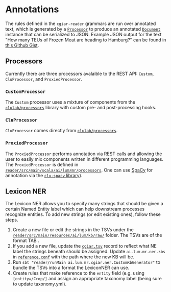 # Annotations

The rules defined in the `cgiar-reader` grammars are run over annotated text, which is generated by a [`Processor`](https://github.com/clulab/processors/blob/master/main/src/main/scala/org/clulab/processors/Processor.scala) to produce an annotated [`Document`](https://github.com/clulab/processors/blob/master/main/src/main/scala/org/clulab/processors/Document.scala) instance that can be serialized to JSON. Example JSON output for the text "How many TEUs of Frozen Meat are heading to Hamburg?" can be found in [this Github Gist](https://gist.github.com/zwellington/21688441b3d8a62f8e2f2051e1792a63).

## Processors

Currently there are three processors avalaible to the REST API: `Custom`, `CluProcessor`, and `ProxiedProcessor`. 

### `CustomProcessor`
The `Custom` processor uses a mixture of components from the [`clulab/processors`](https://github.com/lum-ai/cgiar-reader/blob/master/reader/src/main/scala/ai/lum/mr/cgiar/processors/CustomProcessor.scala) library with custom pre- and post-processing hooks.  

### `CluProcessor` 
`CluProcessor` comes directly from [`clulab/processors`](https://github.com/clulab/processors/blob/master/main/src/main/resources/cluprocessor.conf). 

### `ProxiedProcessor`

The `ProxiedProcessor` performs annotation via REST calls and allowing the user to easily mix components written in different programming languages.  The `ProxiedProcessor` is defined in [`reader/src/main/scala/ai/lum/mr/processors`](https://github.com/lum-ai/cgiar-reader/blob/master/reader/src/main/scala/ai/lum/mr/processors/ProxiedProcessor.scala). One can use [SpaCy](https://spacy.io/) for annotation via the [`clu-spacy` library](https://github.com/clu-ling/clu-spacy)).

## Lexicon NER

The Lexicon NER allows you to specify many strings that should be given a certain Named Entity label which can help downstream processes recognize entities. To add new strings (or edit existing ones), follow these steps.

1. Create a new file or edit the strings in the TSVs under the [`reader/src/main/resources/ai/lum/kb/raw/`](https://github.com/lum-ai/cgiar-reader/blob/master/reader/src/main/resources/ai/lum/kb/raw) folder. The TSVs are of the format <string to match> TAB <grounded entity>. 
2. If you add a new file, update the [`cgiar.tsv`](https://github.com/lum-ai/cgiar-reader/blob/lexiconNer/reader/src/main/resources/ai/lum/kb/cgiar.tsv) record to reflect what NE label the strings beneath should be assigned. Update `ai.lum.mr.ner.kbs` in [`reference.conf`](https://github.com/lum-ai/cgiar-reader/blob/lexiconNer/reader/src/main/resources/reference.conf) with the path where the new KB will be.  
3. Run `sbt "reader/runMain ai.lum.mr.cgiar.ner.CustomKbGenerator"` to bundle the TSVs into a format the LexiconNER can use.
4. Create rules that make reference to the `entity` field (e.g. using `[entity=/Crop/]` and assign an appropriate taxonomy label (being sure to update taxonomy.yml).
